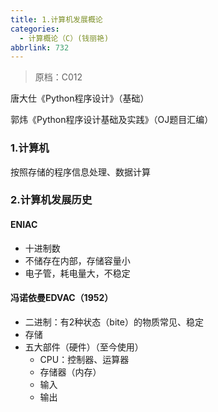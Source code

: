 ```yaml
---
title: 1.计算机发展概论
categories:
  - 计算概论（C）(钱丽艳)
abbrlink: 732
---
```

> 原档：C012

唐大仕《Python程序设计》（基础）

郭炜《Python程序设计基础及实践》（OJ题目汇编）

### 1.计算机

按照存储的程序信息处理、数据计算

### 2.计算机发展历史

#### ENIAC

- 十进制数
- 不储存在内部，存储容量小
- 电子管，耗电量大，不稳定

#### 冯诺依曼EDVAC（1952）

- 二进制：有2种状态（bite）的物质常见、稳定
- 存储
- 五大部件（硬件）（至今使用）
  - CPU：控制器、运算器
  - 存储器（内存）
  - 输入
  - 输出